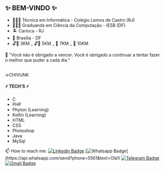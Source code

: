 ## ✨ BEM-VINDO ✨

- 👩🏻‍🔧 Técnica em Informática - Colégio Lemos de Castro (RJ) 
- 👩🏻‍🎓 Graduanda em Ciência da Computação - IESB (DF)
- 🏝 Carioca - RJ 
- 📍 Brasília - DF
- 🔓🔑 3KM _ 🔓🔑 5KM _ 🔐 7KM _ 🔐 10KM

💭 "Você não é obrigado a vencer. Você é obrigado a continuar a tentar fazer o melhor que puder a cada dia." </br></br>
 
 ☠CHIVUNK
 
 #### ⚡ TECH'S ⚡
 
 - C
 - PHP
 - Phyton (Learning)
 - Kotlin (Learning)
 - HTML
 - CSS
 - Photoshop
 - Java
 - MySql
 
 
📫 How to reach me: [![Linkedin Badge](https://img.shields.io/badge/-LinkedIn-blue?style=flat-square&logo=Linkedin&logoColor=white&link=https://www.linkedin.com)](https://www.linkedin.com)
[![Whatsapp Badge](https://img.shields.io/badge/-Whatsapp-4CA143?style=flat-square&labelColor=4CA143&logo=whatsapp&logoColor=white&link=https://api.whatsapp.com/send?phone=55&text=Olá!)](https://api.whatsapp.com/send?phone=5561&text=Olá!)
[![Telegram Badge](https://img.shields.io/badge/-Telegram-1ca0f1?style=flat-square&labelColor=1ca0f1&logo=telegram&logoColor=white&link=https://t.me/)](https://t.me/)
[![Gmail Badge](https://img.shields.io/badge/-Gmail-c14438?style=flat-square&logo=Gmail&logoColor=white&link=mailto:millenamouramms@gmail.com)](mailto:millenamouramms@gmail.com)

<!--


- 
- 👯 I’m looking to collaborate on ...
- 🤔 I’m looking for help with ...
- 💬 Ask me about ...
- 📫 How to reach me: ...
- 😄 Pronouns: ...
- ⚡ Fun fact: ...

[![Linkedin Badge](https://img.shields.io/badge/-LinkedIn-blue?style=flat-square&logo=Linkedin&logoColor=white&link=https://www.linkedin.com)](https://www.linkedin.com)
[![Whatsapp Badge](https://img.shields.io/badge/-Whatsapp-4CA143?style=flat-square&labelColor=4CA143&logo=whatsapp&logoColor=white&link=https://api.whatsapp.com/send?phone=55&text=Olá!)](https://api.whatsapp.com/send?phone=5561&text=Olá!)
[![Telegram Badge](https://img.shields.io/badge/-Telegram-1ca0f1?style=flat-square&labelColor=1ca0f1&logo=telegram&logoColor=white&link=https://t.me/)](https://t.me/)
[![Gmail Badge](https://img.shields.io/badge/-Gmail-c14438?style=flat-square&logo=Gmail&logoColor=white&link=mailto:millenamouramms@gmail.com)](mailto:millenamouramms@gmail.com)
-->
